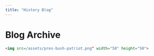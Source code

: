 ```yaml
---
title: "History Blog"
---
```



# Blog Archive
```html
<img src=/assets/pres-bush-patriot.png" width="50" height="50">
```
